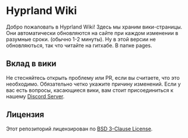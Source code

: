 # Hyprland Wiki

Добро пожаловать в Hyprland Wiki! Здесь мы храним вики-страницы. Они автоматически обновляются на
сайте при каждом изменении в разумные сроки. (обычно 1-2 минуты). Ну в этой версии не обновляються,
так что читайте на гитхабе. В папке pages.

## Вклад в вики

Не стесняйтесь открыть проблему или PR, если вы считаете, что это необходимо.
Обязательно четко укажите причину изменений. Если у вас есть вопросы, касающиеся вики,
вам стоит присоединиться к нашему [Discord Server](https://discord.gg/hQ9XvMUjjr).

## Лицензия

Этот репозиторий лицензирован по [BSD 3-Clause License](LICENSE).
